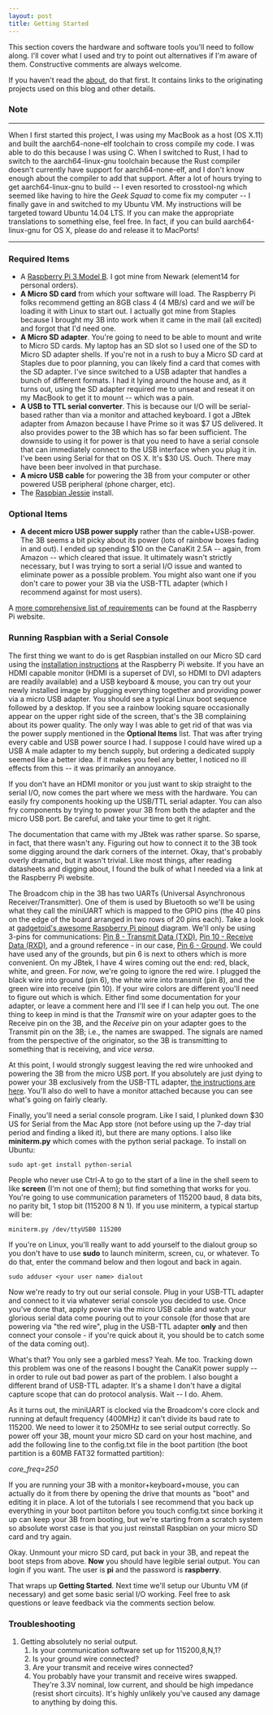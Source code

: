 ```yaml
---
layout: post
title: Getting Started
---
```

This section covers the hardware and software tools you'll need to follow along. I'll cover what I used and try to point out alternatives if I'm aware of them. Constructive comments are always welcome.

If you haven't read the [about](/about.html), do that first. It contains links to the originating projects used on this blog and other details.

### Note
---
When I first started this project, I was using my MacBook as a host (OS X.11) and built the aarch64-none-elf toolchain to cross compile my code. I was able to do this because I was using C. When I switched to Rust, I had to switch to the aarch64-linux-gnu toolchain because the Rust compiler doesn't currently have support for aarch64-none-elf, and I don't know enough about the compiler to add that support. After a lot of hours trying to get aarch64-linux-gnu to build -- I even resorted to crosstool-ng which seemed like having to hire the *Geek Squad* to come fix my computer -- I finally gave in and switched to my Ubuntu VM. My instructions will be targeted toward Ubuntu 14.04 LTS. If you can make the appropriate translations to something else, feel free. In fact, if you can build aarch64-linux-gnu for OS X, please do and release it to MacPorts!

---

### Required Items
* A [Raspberry Pi 3 Model B](https://www.raspberrypi.org/products/raspberry-pi-3-model-b/). I got mine from Newark (element14 for personal orders).
* **A Micro SD card** from which your software will load. The Raspberry Pi folks recommend getting an 8GB class 4 (4 MB/s) card and we *will* be loading it with Linux to start out. I actually got mine from Staples because I brought my 3B into work when it came in the mail (all excited) and forgot that I'd need one.
* **A Micro SD adapter**. You're going to need to be able to mount and write to Micro SD cards. My laptop has an SD slot so I used one of the SD to Micro SD adapter shells. If you're not in a rush to buy a Micro SD card at Staples due to poor planning, you can likely find a card that comes with the SD adapter. I've since switched to a USB adapter that handles a bunch of different formats. I had it lying around the house and, as it turns out, using the SD adapter required me to unseat and reseat it on my MacBook to get it to mount -- which was a pain.
* **A USB to TTL serial converter**. This is because our I/O will be serial-based rather than via a monitor and attached keyboard. I got a JBtek adapter from Amazon because I have Prime so it was $7 US delivered. It also provides power to the 3B which has so far been sufficient. The downside to using it for power is that you need to have a serial console that can immediately connect to the USB interface when you plug it in. I've been using Serial for that on OS X. It's $30 US. Ouch. There may have been beer involved in that purchase.
* **A micro USB cable** for powering the 3B from your computer or other powered USB peripheral (phone charger, etc).
* The [Raspbian Jessie](https://www.raspberrypi.org/downloads/raspbian/) install.

### Optional Items
* **A decent micro USB power supply** rather than the cable+USB-power. The 3B seems a bit picky about its power (lots of rainbow boxes fading in and out). I ended up spending $10 on the CanaKit 2.5A -- again, from Amazon -- which cleared that issue. It ultimately wasn't strictly necessary, but I was trying to sort a serial I/O issue and wanted to eliminate power as a possible problem. You might also want one if you don't care to power your 3B via the USB-TTL adapter (which I recommend against for most users).

A [more comprehensive list of requirements](https://www.raspberrypi.org/documentation/setup/) can be found at the Raspberry Pi website.

### Running Raspbian with a Serial Console
The first thing we want to do is get Raspbian installed on our Micro SD card using the [installation instructions](https://www.raspberrypi.org/documentation/installation/installing-images/README.md) at the Raspberry Pi website. If you have an HDMI capable monitor (HDMI is a superset of DVI, so HDMI to DVI adapters are readily available) and a USB keyboard & mouse, you can try out your newly installed image by plugging everything together and providing power via a micro USB adapter. You should see a typical Linux boot sequence followed by a desktop. If you see a rainbow looking square occasionally appear on the upper right side of the screen, that's the 3B complaining about its power quality. The only way I was able to get rid of that was via the power supply mentioned in the **Optional Items** list. That was after trying every cable and USB power source I had. I suppose I could have wired up a USB A male adapter to my bench supply, but ordering a dedicated supply seemed like a better idea. If it makes you feel any better, I noticed no ill effects from this -- it was primarily an annoyance.

If you don't have an HDMI monitor or you just want to skip straight to the serial I/O, now comes the part where we mess with the hardware. You can easily fry components hooking up the USB/TTL serial adapter. You can also fry components by trying to power your 3B from both the adapter and the micro USB port. Be careful, and take your time to get it right.

The documentation that came with my JBtek was rather sparse. So sparse, in fact, that there wasn't any. Figuring out how to connect it to the 3B took some digging around the dark corners of the internet. Okay, that's probably overly dramatic, but it wasn't trivial. Like most things, after reading datasheets and digging about, I found the bulk of what I needed via a link at the Raspberry Pi website.

The Broadcom chip in the 3B has two UARTs (Universal Asynchronous Receiver/Transmitter). One of them is used by Bluetooth so we'll be using what they call the miniUART which is mapped to the GPIO pins (the 40 pins on the edge of the board arranged in two rows of 20 pins each). Take a look at [gadgetoid's awesome Raspberry Pi pinout](http://pinout.xyz/) diagram. We'll only be using 3-pins for communications: [Pin 8 - Transmit Data (TXD)](http://pinout.xyz/pinout/pin8_gpio14), [Pin 10 - Receive Data (RXD)](http://pinout.xyz/pinout/pin10_gpio15), and a ground reference - in our case, [Pin 6 - Ground](http://pinout.xyz/pinout/ground). We could have used any of the grounds, but pin 6 is next to others which is more convenient. On my JBtek, I have 4 wires coming out the end: red, black, white, and green. For now, we're going to ignore the red wire. I plugged the black wire into ground (pin 6), the white wire into transmit (pin 8), and the green wire into receive (pin 10). If your wire colors are different you'll need to figure out which is which. Either find some documentation for your adapter, or leave a comment here and I'll see if I can help you out. The one thing to keep in mind is that the *Transmit* wire on your adapter goes to the Receive pin on the 3B, and the *Receive* pin on your adapter goes to the Transmit pin on the 3B; i.e., the names are swapped. The signals are named from the perspective of the originator, so the 3B is transmitting to something that is receiving, and *vice versa*.

At this point, I would strongly suggest leaving the red wire unhooked and powering the 3B from the micro USB port. If you absolutely are just dying to power your 3B exclusively from the USB-TTL adapter, [the instructions are here](/the-red-wire.html). You'll also do well to have a monitor attached because you can see what's going on fairly clearly.

Finally, you'll need a serial console program. Like I said, I plunked down $30 US for Serial from the Mac App store (not before using up the 7-day trial period and finding a liked it), but there are many options. I also like **miniterm.py** which comes with the python serial package. To install on Ubuntu:

`sudo apt-get install python-serial`

People who never use Ctrl-A to go to the start of a line in the shell seem to like **screen** (I'm not one of them); but find something that works for you. You're going to use communication parameters of 115200 baud, 8 data bits, no parity bit, 1 stop bit (115200 8 N 1). If you use miniterm, a typical startup will be:

`miniterm.py /dev/ttyUSB0 115200`

If you're on Linux, you'll really want to add yourself to the dialout group so you don't have to use **sudo** to launch miniterm, screen, cu, or whatever. To do that, enter the command below and then logout and back in again.

`sudo adduser <your user name> dialout`

Now we're ready to try out our serial console. Plug in your USB-TTL adapter and connect to it via whatever serial console you decided to use. Once you've done that, apply power via the micro USB cable and watch your glorious serial data come pouring out to your console (for those that are powering via "the red wire", plug in the USB-TTL adapter **only** and then connect your console - if you're quick about it, you should be to catch some of the data coming out).

What's that? You only see a garbled mess? Yeah. Me too. Tracking down this problem was one of the reasons I bought the CanaKit power supply -- in order to rule out bad power as part of the problem. I also bought a different brand of USB-TTL adapter. It's a shame I don't have a digital capture scope that can do protocol analysis. Wait -- I do. Ahem.

As it turns out, the miniUART is clocked via the Broadcom's core clock and running at default frequency (400MHz) it can't divide its baud rate to 115200. We need to lower it to 250MHz to see serial output correctly. So power off your 3B, mount your micro SD card on your host machine, and add the following line to the config.txt file in the boot partition (the boot partition is a 60MB FAT32 formatted partition):

*core_freq=250*

If you are running your 3B with a monitor+keyboard+mouse, you can actually do it from there by opening the drive that mounts as "boot" and editing it in place. A lot of the tutorials I see recommend that you back up everything in your boot partiiton before you touch config.txt since borking it up can keep your 3B from booting, but we're starting from a scratch system so absolute worst case is that you just reinstall Raspbian on your micro SD card and try again.

Okay. Unmount your micro SD card, put back in your 3B, and repeat the boot steps from above. **Now** you should have legible serial output. You can login if you want. The user is **pi** and the password is **raspberry**.

That wraps up **Getting Started**. Next time we'll setup our Ubuntu VM (if necessary) and get some basic serial I/O working. Feel free to ask questions or leave feedback via the comments section below.

### Troubleshooting
1. Getting absolutely no serial output.
    1. Is your communication software set up for 115200,8,N,1?
    2. Is your ground wire connected?
    3. Are your transmit and receive wires connected?
    4. You probably have your transmit and receive wires swapped. They're 3.3V nominal, low current, and should be high impedance (resist short circuits). It's highly unlikely you've caused any damage to anything by doing this.

